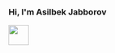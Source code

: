 ### Hi, I'm Asilbek Jabborov 
<img src="https://media1.giphy.com/media/gM5qFksULw54NMWyry/giphy.gif?cid=ecf05e47m0bykjk7putbvs1u93iquqn0o2s779zl12ri34cb&ep=v1_stickers_search&rid=giphy.gif&ct=s" width="40px" />
